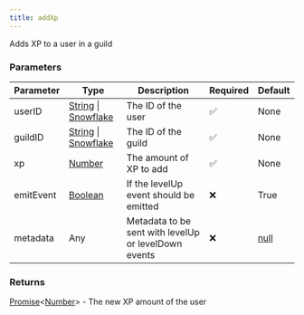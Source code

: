 ```yaml
---
title: addXp
---
```


Adds XP to a user in a guild

### Parameters

| Parameter | Type | Description | Required | Default |
|-----------|------|-------------|----------|---------|
|userID|[String](https://developer.mozilla.org/en-US/docs/Web/JavaScript/Reference/Global_Objects/String) \| [Snowflake](https://old.discordjs.dev/#/docs/discord.js/main/typedef/Snowflake)|The ID of the user|✅|None|
|guildID|[String](https://developer.mozilla.org/en-US/docs/Web/JavaScript/Reference/Global_Objects/String) \| [Snowflake](https://old.discordjs.dev/#/docs/discord.js/main/typedef/Snowflake)|The ID of the guild|✅|None|
|xp|[Number](https://developer.mozilla.org/en-US/docs/Web/JavaScript/Reference/Global_Objects/Number)|The amount of XP to add|✅|None|
|emitEvent|[Boolean](https://developer.mozilla.org/en-US/docs/Web/JavaScript/Reference/Global_Objects/Boolean)|If the levelUp event should be emitted|❌|True|
|metadata|Any|Metadata to be sent with levelUp or levelDown events|❌|[null](https://developer.mozilla.org/en-US/docs/Web/JavaScript/Reference/Operators/null)|


### Returns

[Promise](https://developer.mozilla.org/en-US/docs/Web/JavaScript/Reference/Global_Objects/Promise)\<[Number](https://developer.mozilla.org/en-US/docs/Web/JavaScript/Reference/Global_Objects/Number)\> - The new XP amount of the user
